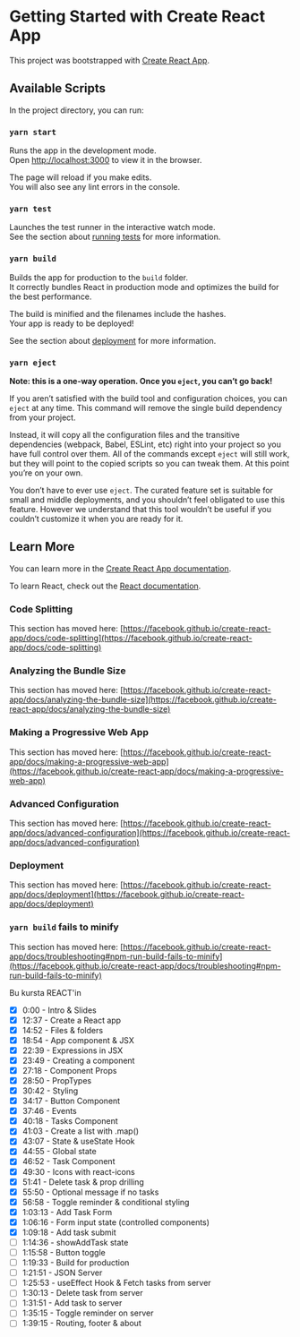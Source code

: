 # Getting Started with Create React App

This project was bootstrapped with [Create React App](https://github.com/facebook/create-react-app).

## Available Scripts

In the project directory, you can run:

### `yarn start`

Runs the app in the development mode.\
Open [http://localhost:3000](http://localhost:3000) to view it in the browser.

The page will reload if you make edits.\
You will also see any lint errors in the console.

### `yarn test`

Launches the test runner in the interactive watch mode.\
See the section about [running tests](https://facebook.github.io/create-react-app/docs/running-tests) for more information.

### `yarn build`

Builds the app for production to the `build` folder.\
It correctly bundles React in production mode and optimizes the build for the best performance.

The build is minified and the filenames include the hashes.\
Your app is ready to be deployed!

See the section about [deployment](https://facebook.github.io/create-react-app/docs/deployment) for more information.

### `yarn eject`

**Note: this is a one-way operation. Once you `eject`, you can’t go back!**

If you aren’t satisfied with the build tool and configuration choices, you can `eject` at any time. This command will remove the single build dependency from your project.

Instead, it will copy all the configuration files and the transitive dependencies (webpack, Babel, ESLint, etc) right into your project so you have full control over them. All of the commands except `eject` will still work, but they will point to the copied scripts so you can tweak them. At this point you’re on your own.

You don’t have to ever use `eject`. The curated feature set is suitable for small and middle deployments, and you shouldn’t feel obligated to use this feature. However we understand that this tool wouldn’t be useful if you couldn’t customize it when you are ready for it.

## Learn More

You can learn more in the [Create React App documentation](https://facebook.github.io/create-react-app/docs/getting-started).

To learn React, check out the [React documentation](https://reactjs.org/).

### Code Splitting

This section has moved here: [https://facebook.github.io/create-react-app/docs/code-splitting](https://facebook.github.io/create-react-app/docs/code-splitting)

### Analyzing the Bundle Size

This section has moved here: [https://facebook.github.io/create-react-app/docs/analyzing-the-bundle-size](https://facebook.github.io/create-react-app/docs/analyzing-the-bundle-size)

### Making a Progressive Web App

This section has moved here: [https://facebook.github.io/create-react-app/docs/making-a-progressive-web-app](https://facebook.github.io/create-react-app/docs/making-a-progressive-web-app)

### Advanced Configuration

This section has moved here: [https://facebook.github.io/create-react-app/docs/advanced-configuration](https://facebook.github.io/create-react-app/docs/advanced-configuration)

### Deployment

This section has moved here: [https://facebook.github.io/create-react-app/docs/deployment](https://facebook.github.io/create-react-app/docs/deployment)

### `yarn build` fails to minify

This section has moved here: [https://facebook.github.io/create-react-app/docs/troubleshooting#npm-run-build-fails-to-minify](https://facebook.github.io/create-react-app/docs/troubleshooting#npm-run-build-fails-to-minify)

Bu kursta REACT'in

- [x] 0:00 - Intro & Slides
- [x] 12:37 - Create a React app
- [x] 14:52 - Files & folders
- [x] 18:54 - App component & JSX
- [x] 22:39 - Expressions in JSX
- [x] 23:49 - Creating a component
- [x] 27:18 - Component Props
- [x] 28:50 - PropTypes
- [x] 30:42 - Styling
- [x] 34:17 - Button Component
- [x] 37:46 - Events
- [x] 40:18 - Tasks Component
- [x] 41:03 - Create a list with .map()
- [x] 43:07 - State & useState Hook
- [x] 44:55 - Global state
- [x] 46:52 - Task Component
- [x] 49:30 - Icons with react-icons
- [x] 51:41 - Delete task & prop drilling
- [x] 55:50 - Optional message if no tasks
- [x] 56:58 - Toggle reminder & conditional styling
- [x] 1:03:13 - Add Task Form
- [x] 1:06:16 - Form input state (controlled components)
- [x] 1:09:18 - Add task submit
- [ ] 1:14:36 - showAddTask state
- [ ] 1:15:58 - Button toggle
- [ ] 1:19:33 - Build for production
- [ ] 1:21:51 - JSON Server
- [ ] 1:25:53 - useEffect Hook & Fetch tasks from server
- [ ] 1:30:13 - Delete task from server
- [ ] 1:31:51 - Add task to server
- [ ] 1:35:15 - Toggle reminder on server
- [ ] 1:39:15 - Routing, footer & about
